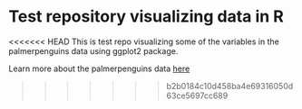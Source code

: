 # Test repository visualizing data in R

<<<<<<< HEAD
This is test repo visualizing some of the variables in the palmerpenguins data using ggplot2 package.


Learn more about the palmerpenguins data [here](https://allisonhorst.github.io/palmerpenguins/)
>>>>>>> b2b0184c10d458ba4e69316050d63ce5697cc689
